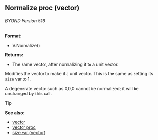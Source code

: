 ## Normalize proc (vector) 
###### BYOND Version 516

**Format:**
+   V.Normalize()

**Returns:**
+   The same vector, after normalizing it to a unit vector.


Modifies the vector to make it a unit vector. This is the same
as setting its `size` var to 1. 

A degenerate vector such as
0,0,0 cannot be normalized; it will be unchanged by this call.

> [!TIP] 
> **See also:**
> +   [vector](/ref/vector.md) 
> +   [vector proc](/ref/proc/vector.md) 
> +   [size var (vector)](/ref/vector/var/size.md) 